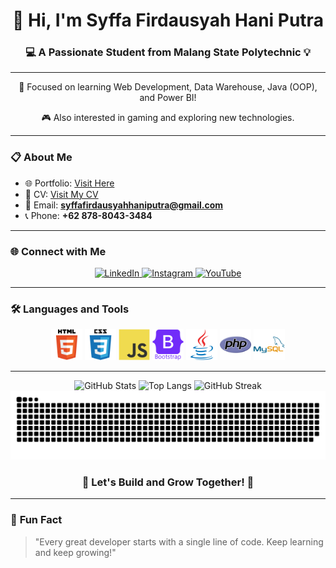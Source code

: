 <h1 align="center">👋 Hi, I'm Syffa Firdausyah Hani Putra</h1>
<h3 align="center">💻 A Passionate Student from Malang State Polytechnic 💡</h3>

---

<div align="center">
  <p>🎯 Focused on learning Web Development, Data Warehouse, Java (OOP), and Power BI!</p>
  <p>🎮 Also interested in gaming and exploring new technologies.</p>
</div>

---

### 📋 **About Me**
- 🌐 Portfolio: [Visit Here](https://syffafirdausyahhaniputra.github.io/)
- 📝 CV: [Visit My CV](https://drive.google.com/file/d/1VZublIbcYX0CxHDLSTaYN2Gs-A9D47vf/view?usp=sharing)
- 📩 Email: **syffafirdausyahhaniputra@gmail.com**
- 📞 Phone: **+62 878-8043-3484**

---

### 🌐 **Connect with Me**
<p align="center">
  <a href="https://www.linkedin.com/in/syffa-firdausyah-hani-putra-9616a1252/" target="_blank">
    <img src="https://img.shields.io/badge/LinkedIn-0077B5?style=for-the-badge&logo=linkedin&logoColor=white" alt="LinkedIn">
  </a>
  <a href="https://instagram.com/_syfmnwka" target="_blank">
    <img src="https://img.shields.io/badge/Instagram-E4405F?style=for-the-badge&logo=instagram&logoColor=white" alt="Instagram">
  </a>
  <a href="https://www.youtube.com/@syffafirdausyahhaniputra528" target="_blank">
    <img src="https://img.shields.io/badge/YouTube-FF0000?style=for-the-badge&logo=youtube&logoColor=white" alt="YouTube">
  </a>
</p>

---

### 🛠 **Languages and Tools**
<p align="center">
  <img src="https://raw.githubusercontent.com/devicons/devicon/master/icons/html5/html5-original-wordmark.svg" alt="HTML5" width="50" height="50"/>
  <img src="https://raw.githubusercontent.com/devicons/devicon/master/icons/css3/css3-original-wordmark.svg" alt="CSS3" width="50" height="50"/>
  <img src="https://raw.githubusercontent.com/devicons/devicon/master/icons/javascript/javascript-original.svg" alt="JavaScript" width="50" height="50"/>
  <img src="https://raw.githubusercontent.com/devicons/devicon/master/icons/bootstrap/bootstrap-plain-wordmark.svg" alt="Bootstrap" width="50" height="50"/>
  <img src="https://raw.githubusercontent.com/devicons/devicon/master/icons/java/java-original.svg" alt="Java" width="50" height="50"/>
  <img src="https://raw.githubusercontent.com/devicons/devicon/master/icons/php/php-original.svg" alt="PHP" width="50" height="50"/>
  <img src="https://raw.githubusercontent.com/devicons/devicon/master/icons/mysql/mysql-original-wordmark.svg" alt="MySQL" width="50" height="50"/>
</p>

---

<div align="center">
  <!-- GitHub Stats -->
  <img src="https://github-readme-stats.vercel.app/api?username=syffafirdausyahhaniputra&show_icons=true&theme=tokyonight&hide_border=true" alt="GitHub Stats" width="48%" height="195px"/>
  
  <!-- Most Used Languages -->
  <img src="https://github-readme-stats.vercel.app/api/top-langs/?username=syffafirdausyahhaniputra&layout=compact&show_icons=true&theme=tokyonight&hide_border=true&card_width=300" alt="Top Langs" width="48%" height="195px"/>
  
  <!-- Streak Stats -->
  <img src="https://github-readme-streak-stats.herokuapp.com/?user=syffafirdausyahhaniputra&theme=tokyonight&hide_border=true" alt="GitHub Streak" width="70%"/>

  <!-- Fancy Divider -->
  <img src="https://github.com/platane/snk/raw/output/github-contribution-grid-snake.svg" alt="snake animation" />

  <h3>🚀 Let's Build and Grow Together! 🚀</h3>
</div>

---

### 🎯 **Fun Fact**
> "Every great developer starts with a single line of code. Keep learning and keep growing!"

